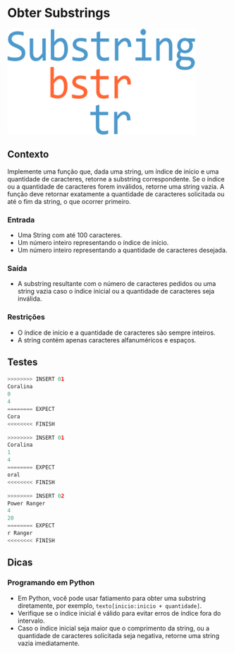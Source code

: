 # Obter Substrings

![_](cover.jpg)

## Contexto

Implemente uma função que, dada uma string, um índice de início e uma quantidade de caracteres, retorne a substring correspondente. Se o índice ou a quantidade de caracteres forem inválidos, retorne uma string vazia. A função deve retornar exatamente a quantidade de caracteres solicitada ou até o fim da string, o que ocorrer primeiro.

### Entrada

- Uma String com até 100 caracteres.
- Um número inteiro representando o índice de início.
- Um número inteiro representando a quantidade de caracteres desejada.

### Saída

- A substring resultante com o número de caracteres pedidos ou uma string vazia caso o índice inicial ou a quantidade de caracteres seja inválida.

### Restrições

- O índice de início e a quantidade de caracteres são sempre inteiros.
- A string contém apenas caracteres alfanuméricos e espaços.

## Testes

```py
>>>>>>>> INSERT 01
Coralina
0
4
======== EXPECT
Cora
<<<<<<<< FINISH
```

```py
>>>>>>>> INSERT 01
Coralina
1
4
======== EXPECT
oral
<<<<<<<< FINISH
```

```py
>>>>>>>> INSERT 02
Power Ranger
4
20
======== EXPECT
r Ranger
<<<<<<<< FINISH

```

## Dicas


### Programando em Python

- Em Python, você pode usar fatiamento para obter uma substring diretamente, por exemplo, `texto[inicio:inicio + quantidade]`.
- Verifique se o índice inicial é válido para evitar erros de índice fora do intervalo.
- Caso o índice inicial seja maior que o comprimento da string, ou a quantidade de caracteres solicitada seja negativa, retorne uma string vazia imediatamente.

